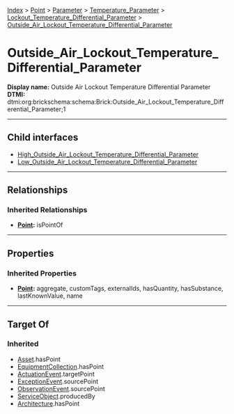 [Index](../../../../../Index.md) > [Point](../../../../Point.md) > [Parameter](../../../Parameter.md) > [Temperature_Parameter](../../Temperature_Parameter.md) > [Lockout_Temperature_Differential_Parameter](../Lockout_Temperature_Differential_Parameter.md) > [Outside_Air_Lockout_Temperature_Differential_Parameter](#)
# Outside_Air_Lockout_Temperature_Differential_Parameter

**Display name:** Outside Air Lockout Temperature Differential Parameter<br />
**DTMI:** dtmi:org:brickschema:schema:Brick:Outside_Air_Lockout_Temperature_Differential_Parameter;1

---

## Child interfaces
* [High_Outside_Air_Lockout_Temperature_Differential_Parameter](High_Outside_Air_Lockout_Temperature_Differential_Parameter.md)
* [Low_Outside_Air_Lockout_Temperature_Differential_Parameter](Low_Outside_Air_Lockout_Temperature_Differential_Parameter.md)

---

## Relationships

### Inherited Relationships
* **[Point](../../../../Point.md):** isPointOf

---

## Properties

### Inherited Properties
* **[Point](../../../../Point.md):** aggregate, customTags, externalIds, hasQuantity, hasSubstance, lastKnownValue, name

---

## Target Of
### Inherited
* [Asset](../../../../../Asset/Asset.md).hasPoint
* [EquipmentCollection](../../../../../Collection/EquipmentCollection.md).hasPoint
* [ActuationEvent](../../../../../Event/PointEvent/ActuationEvent.md).targetPoint
* [ExceptionEvent](../../../../../Event/PointEvent/ExceptionEvent.md).sourcePoint
* [ObservationEvent](../../../../../Event/PointEvent/ObservationEvent.md).sourcePoint
* [ServiceObject](../../../../../Information/ServiceObject/ServiceObject.md).producedBy
* [Architecture](../../../../../Space/Architecture/Architecture.md).hasPoint
